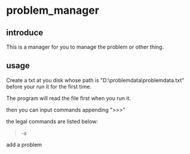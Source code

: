 # problem_manager

## introduce

This is a manager for you to manage the problem or other thing.

## usage

Create a txt at you disk whose path is "D:\problemdata\problemdata.txt" before your run it for the first time. 

The program  will read the file first when you run it.

then you can input commands appending ">>>"

the legal commands are listed below:

> -a

add a problem
